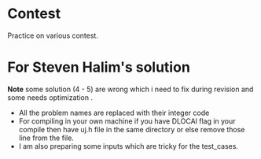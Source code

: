 # Contest
Practice on various contest.

# For Steven Halim's solution

**Note** some solution (4 - 5) are wrong  which i need to fix during revision and some needs optimization . 
* All the problem names are replaced with their integer code
* For compiling in your own machine if you have DLOCAl flag in your compile then have uj.h file in the same directory or else remove those line from the file.
* I am also preparing some inputs which are tricky for the test_cases.
